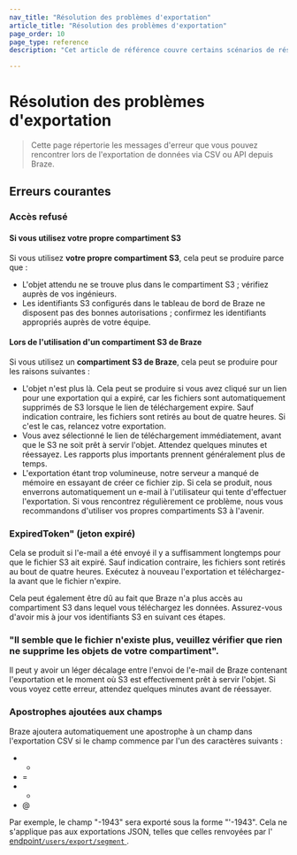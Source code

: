 ```yaml
---
nav_title: "Résolution des problèmes d'exportation"
article_title: "Résolution des problèmes d'exportation"
page_order: 10
page_type: reference
description: "Cet article de référence couvre certains scénarios de résolution des problèmes courants pour les exportations API et CSV."

---
```


# Résolution des problèmes d'exportation

> Cette page répertorie les messages d'erreur que vous pouvez rencontrer lors de l'exportation de données via CSV ou API depuis Braze.

## Erreurs courantes

### Accès refusé 

#### Si vous utilisez votre propre compartiment S3

Si vous utilisez **votre propre compartiment S3**, cela peut se produire parce que :

- L'objet attendu ne se trouve plus dans le compartiment S3 ; vérifiez auprès de vos ingénieurs.
- Les identifiants S3 configurés dans le tableau de bord de Braze ne disposent pas des bonnes autorisations ; confirmez les identifiants appropriés auprès de votre équipe.

#### Lors de l'utilisation d'un compartiment S3 de Braze

Si vous utilisez un **compartiment S3 de Braze**, cela peut se produire pour les raisons suivantes :

- L'objet n'est plus là. Cela peut se produire si vous avez cliqué sur un lien pour une exportation qui a expiré, car les fichiers sont automatiquement supprimés de S3 lorsque le lien de téléchargement expire. Sauf indication contraire, les fichiers sont retirés au bout de quatre heures. Si c'est le cas, relancez votre exportation.
- Vous avez sélectionné le lien de téléchargement immédiatement, avant que le S3 ne soit prêt à servir l'objet. Attendez quelques minutes et réessayez. Les rapports plus importants prennent généralement plus de temps. 
- L'exportation étant trop volumineuse, notre serveur a manqué de mémoire en essayant de créer ce fichier zip. Si cela se produit, nous enverrons automatiquement un e-mail à l'utilisateur qui tente d'effectuer l'exportation. Si vous rencontrez régulièrement ce problème, nous vous recommandons d'utiliser vos propres compartiments S3 à l'avenir.

### ExpiredToken" (jeton expiré)

Cela se produit si l'e-mail a été envoyé il y a suffisamment longtemps pour que le fichier S3 ait expiré. Sauf indication contraire, les fichiers sont retirés au bout de quatre heures. Exécutez à nouveau l'exportation et téléchargez-la avant que le fichier n'expire.

Cela peut également être dû au fait que Braze n'a plus accès au compartiment S3 dans lequel vous téléchargez les données. Assurez-vous d'avoir mis à jour vos identifiants S3 en suivant ces étapes.

### "Il semble que le fichier n'existe plus, veuillez vérifier que rien ne supprime les objets de votre compartiment".

Il peut y avoir un léger décalage entre l'envoi de l'e-mail de Braze contenant l'exportation et le moment où S3 est effectivement prêt à servir l'objet. Si vous voyez cette erreur, attendez quelques minutes avant de réessayer.

### Apostrophes ajoutées aux champs

Braze ajoutera automatiquement une apostrophe à un champ dans l'exportation CSV si le champ commence par l'un des caractères suivants :

- -
- =
- +
- @

Par exemple, le champ "-1943" sera exporté sous la forme "'-1943". Cela ne s'applique pas aux exportations JSON, telles que celles renvoyées par l' [endpoint`/users/export/segment` ]({{site.baseurl}}/api/endpoints/export/user_data/post_users_segment/).
